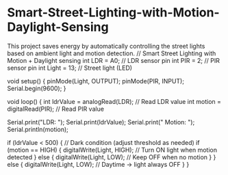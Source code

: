 # Smart-Street-Lighting-with-Motion-Daylight-Sensing
This project saves energy by automatically controlling the street lights based on ambient light and motion detection.
// Smart Street Lighting with Motion + Daylight sensing
int LDR = A0;        // LDR sensor pin
int PIR = 2;         // PIR sensor pin
int Light = 13;      // Street light (LED)

void setup() {
  pinMode(Light, OUTPUT);
  pinMode(PIR, INPUT);
  Serial.begin(9600);
}

void loop() {
  int ldrValue = analogRead(LDR);     // Read LDR value
  int motion = digitalRead(PIR);      // Read PIR value

  Serial.print("LDR: ");
  Serial.print(ldrValue);
  Serial.print("  Motion: ");
  Serial.println(motion);

  if (ldrValue < 500) {  // Dark condition (adjust threshold as needed)
    if (motion == HIGH) {
      digitalWrite(Light, HIGH);   // Turn ON light when motion detected
    } else {
      digitalWrite(Light, LOW);    // Keep OFF when no motion
    }
  } else {
    digitalWrite(Light, LOW);      // Daytime → light always OFF
  }
}
